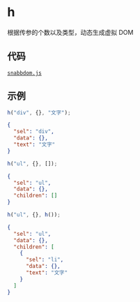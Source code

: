 # h

根据传参的个数以及类型，动态生成虚拟 DOM

## 代码

[`snabbdom.js`](./snabbdom.js)

<!-- @import "./snabbdom.js" {code_block=true} -->

## 示例

```javascript
h("div", {}, "文字");
```

```json
{
  "sel": "div",
  "data": {},
  "text": "文字"
}
```

```javascript
h("ul", {}, []);
```

```json
{
  "sel": "ul",
  "data": {},
  "children": []
}
```

```javascript
h("ul", {}, h());
```

```json
{
  "sel": "ul",
  "data": {},
  "children": [
    {
      "sel": "li",
      "data": {},
      "text": "文字"
    }
  ]
}
```
